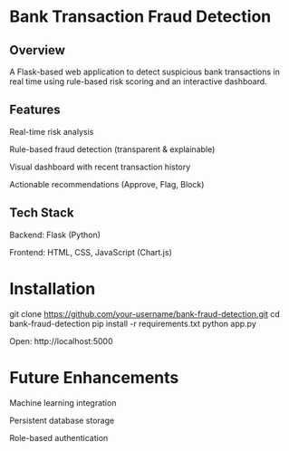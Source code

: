 # Bank Transaction Fraud Detection

## Overview

A Flask-based web application to detect suspicious bank transactions in real time using rule-based risk scoring and an interactive dashboard.

## Features

Real-time risk analysis

Rule-based fraud detection (transparent & explainable)

Visual dashboard with recent transaction history

Actionable recommendations (Approve, Flag, Block)

## Tech Stack

Backend: Flask (Python)

Frontend: HTML, CSS, JavaScript (Chart.js)

# Installation
git clone https://github.com/your-username/bank-fraud-detection.git
cd bank-fraud-detection
pip install -r requirements.txt
python app.py


Open: http://localhost:5000

# Future Enhancements

Machine learning integration

Persistent database storage

Role-based authentication
